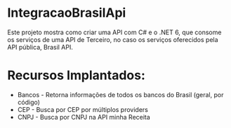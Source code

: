 # IntegracaoBrasilApi
Este projeto mostra como criar uma API com C# e o .NET 6, que consome os serviços de uma API de Terceiro, no caso os serviços oferecidos pela API pública, Brasil API.

# Recursos Implantados:
* Bancos - Retorna informações de todos os bancos do Brasil (geral, por código)
* CEP - Busca por CEP por múltiplos providers
* CNPJ - Busca por CNPJ na API minha Receita
